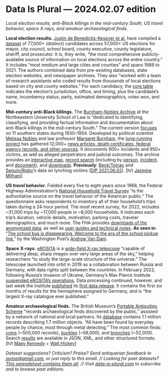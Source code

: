 Data Is Plural — 2024.02.07 edition
===================================

*Local election results, anti-Black killings in the mid-century South, US travel behavior, space X-rays, and amateur archaeological finds.*


__Local election results.__ [Justin de Benedictis-Kessner et al.](https://www.nature.com/articles/s41597-023-02792-x) have compiled a [dataset](https://osf.io/mv5e6/) of 77,000+ (distinct) candidates across 57,000+ US elections for mayor, city council, school board, county executive, county legislature, sheriff, and prosecutor. It is, they write, “the most comprehensive publicly-available source of information on local elections across the entire country.” It includes “most medium and large cities and counties” and spans 1989 to 2021. The authors combined data from pre-existing databases, state election websites, and newspaper archives. They also “worked with a team of research assistants who coded results from thousands of local elections based on city and county websites.” For each candidacy, the [core table](https://osf.io/tbwzd) indicates the election’s jurisdiction, office, and timing, plus the candidate’s name, incumbency status, party, estimated demographics, votes won, and more.


__Mid-century anti-Black killings.__ The [Burnham-Nobles Archive](https://crrjarchive.org/) at the Northeastern University School of Law is “dedicated to identifying, classifying, and providing factual information and documentation about anti-Black killings in the mid-century South.” The current version [focuses](https://crrjarchive.org/scope) on 11 southern states during 1930–1954. Developed by political scientist [Melissa Nobles](https://polisci.mit.edu/people/melissa-nobles) and law professor [Margaret Burnham](https://law.northeastern.edu/faculty/burnham/), the [long-running project](https://crrjarchive.org/archive) has gathered 12,000+ [news articles, death certificates, federal agency records, and other sources](https://crrjarchive.org/sources). It documents 900+ incidents and 950+ victims, as well as alleged perpetrators and judicial outcomes. The archive provides an [interactive map](https://crrjarchive.org/map), [record search](https://crrjarchive.org/catalog) (including by [person](https://crrjarchive.org/catalog?f%5Binternal_resource_tesim%5D%5B%5D=person), [incident](https://crrjarchive.org/catalog?f%5Binternal_resource_tesim%5D%5B%5D=incident), and [document](https://crrjarchive.org/catalog?f%5Binternal_resource_tesim%5D%5B%5D=document)), and [downloads](https://crrjarchive.org/data_download). __Previously__: [Beck/Tolnay](https://people.uncw.edu/hinese/HAL/HAL%20Web%20Page.htm) and [Seguin/Rigby](https://journals.sagepub.com/doi/full/10.1177/2378023119841780)’s data on lynching victims ([DIP 2021.06.02](https://www.data-is-plural.com/archive/2021-06-02-edition/)). [h/t [Jasmine Mithani](https://jmithani.com/)]


__US travel behavior.__ Fielded every five to eight years since 1968, the Federal Highway Administration’s [National Household Travel Survey](https://nhts.ornl.gov/) “is the authoritative source on the travel behavior of the American public.” The questionnaire asks respondents to inventory all of their household’s trips taken during a 24-hour period. The most recent survey, for 2022, includes ~31,000 trips by ~17,000 people in ~8,000 households. It indicates each trip’s duration, vehicle details, motivation, parking costs, traveler demographics, and much more. The FHA provides [downloads of the anonymized data](https://nhts.ornl.gov/downloads), as well as [user guides and technical notes](https://nhts.ornl.gov/documentation). __As seen in__: “[The school bus is disappearing. Welcome to the era of the school pickup line](https://www.washingtonpost.com/business/2024/02/02/school-bus-era-ends/),” by the Washington Post’s [Andrew Van Dam](https://www.washingtonpost.com/people/andrew-van-dam/).


__Space X-rays.__ [eROSITA](https://erosita.mpe.mpg.de/) is a [wide-field X-ray telescope](https://www.aanda.org/articles/aa/full_html/2021/03/aa39313-20/aa39313-20.html) “capable of delivering deep, sharp images over very large areas of the sky,” helping researchers “to study the large-scale structure of the universe.” The telescope launched into orbit in 2019 as a collaboration between Russia and Germany, with data rights split between the countries. In February 2022, following Russia’s invasion of Ukraine, Germany’s Max Planck Institute [suspended eROSITA’s operations](https://www.mpe.mpg.de/7856215/news20220303). Data processing continued, however, and last week the institute [published](https://www.mpe.mpg.de/7989698/news20240131) its [first data release](https://erosita.mpe.mpg.de/dr1/index.html). It contains the first six months of results for the hemisphere assigned to Germany, and is “the largest X-ray catalogue ever published.”


__Amateur archaeological finds.__ The British Museum’s [Portable Antiquities Scheme](https://www.britishmuseum.org/our-work/national/treasure-and-portable-antiquities-scheme) “records archaeological finds discovered by the public,” assisted by a network of national and local partners. Its [database](https://finds.org.uk/database) contains 1.1 million records describing 1.7 million objects. “All have been found by everyday people by chance, most through metal detecting.” The most common finds: [coins](https://finds.org.uk/database/search/results/objectType/COIN) (~500,000 records), [buckles](https://finds.org.uk/database/search/results/objectType/BUCKLE) (~58,000), and [brooches](https://finds.org.uk/database/search/results/objectType/BROOCH) (~52,000). Search [results](https://finds.org.uk/database/search/results) are available in JSON, XML, and other structured formats. [h/t [Maev Kennedy](https://www.theartnewspaper.com/2024/01/23/striking-gold-2022-was-a-record-year-for-treasure-and-antiquities-finds-with-more-than-50000-items-reported) + [Walt Hickey](https://www.numlock.com/p/numlock-news-january-24-2024-atomic)]


*Dataset suggestions? Criticism? Praise? Send antiquarian feedback to jsvine@gmail.com, or just reply to this email. // Looking for past datasets? [This spreadsheet contains them all](https://docs.google.com/spreadsheets/d/1wZhPLMCHKJvwOkP4juclhjFgqIY8fQFMemwKL2c64vk/edit#gid=0). // Visit [data-is-plural.com](https://www.data-is-plural.com) to subscribe and to browse past editions.*
